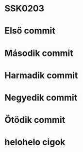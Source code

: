 # SSK0203
# Első commit
# Második commit  
# Harmadik commit
# Negyedik commit
# Ötödik commit
# helohelo cigok

